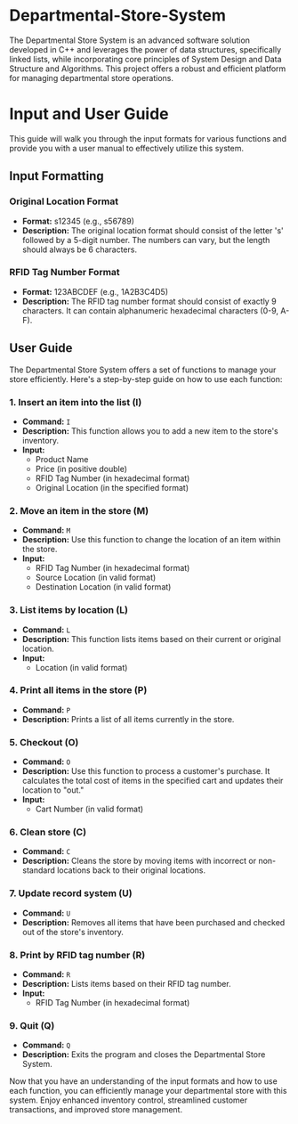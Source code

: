 # Departmental-Store-System
The Departmental Store System is an advanced software solution developed in C++ and leverages the power of data structures, specifically linked lists, while incorporating core principles of System Design and Data Structure and Algorithms. This project offers a robust and efficient platform for managing departmental store operations.

# Input and User Guide

This guide will walk you through the input formats for various functions and provide you with a user manual to effectively utilize this system.

## Input Formatting

### Original Location Format

- **Format:** s12345 (e.g., s56789)
- **Description:** The original location format should consist of the letter 's' followed by a 5-digit number. The numbers can vary, but the length should always be 6 characters.

### RFID Tag Number Format

- **Format:** 123ABCDEF (e.g., 1A2B3C4D5)
- **Description:** The RFID tag number format should consist of exactly 9 characters. It can contain alphanumeric hexadecimal characters (0-9, A-F).

## User Guide

The Departmental Store System offers a set of functions to manage your store efficiently. Here's a step-by-step guide on how to use each function:

### 1. Insert an item into the list (I)

- **Command:** `I`
- **Description:** This function allows you to add a new item to the store's inventory.
- **Input:** 
  - Product Name
  - Price (in positive double)
  - RFID Tag Number (in hexadecimal format)
  - Original Location (in the specified format)

### 2. Move an item in the store (M)

- **Command:** `M`
- **Description:** Use this function to change the location of an item within the store.
- **Input:** 
  - RFID Tag Number (in hexadecimal format)
  - Source Location (in valid format)
  - Destination Location (in valid format)

### 3. List items by location (L)

- **Command:** `L`
- **Description:** This function lists items based on their current or original location.
- **Input:** 
  - Location (in valid format)

### 4. Print all items in the store (P)

- **Command:** `P`
- **Description:** Prints a list of all items currently in the store.

### 5. Checkout (O)

- **Command:** `O`
- **Description:** Use this function to process a customer's purchase. It calculates the total cost of items in the specified cart and updates their location to "out."
- **Input:** 
  - Cart Number (in valid format)

### 6. Clean store (C)

- **Command:** `C`
- **Description:** Cleans the store by moving items with incorrect or non-standard locations back to their original locations.

### 7. Update record system (U)

- **Command:** `U`
- **Description:** Removes all items that have been purchased and checked out of the store's inventory.

### 8. Print by RFID tag number (R)

- **Command:** `R`
- **Description:** Lists items based on their RFID tag number.
- **Input:** 
  - RFID Tag Number (in hexadecimal format)

### 9. Quit (Q)

- **Command:** `Q`
- **Description:** Exits the program and closes the Departmental Store System.

Now that you have an understanding of the input formats and how to use each function, you can efficiently manage your departmental store with this system. Enjoy enhanced inventory control, streamlined customer transactions, and improved store management.

